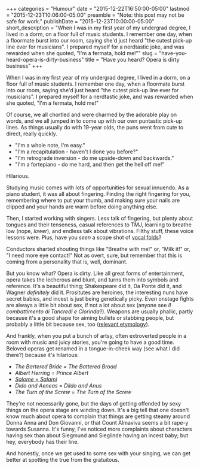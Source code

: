 +++
categories = "Humour"
date = "2015-12-22T16:50:00-05:00"
lastmod = "2015-12-23T10:06:00-05:00"
preamble = "Note: this post may not be safe for work."
publishDate = "2015-12-23T10:00:00-05:00"
short_description = "When I was in my first year of my undergrad degree, I lived in a dorm, on a floor full of music students. I remember one day, when a floormate burst into our room, saying she'd just heard \"the cutest pick-up line ever for musicians\". I prepared myself for a nerdtastic joke, and was rewarded when she quoted, \"I'm a fermata, hold me!\""
slug = "have-you-heard-opera-is-dirty-business"
title = "Have you heard? Opera is dirty business"
+++

When I was in my first year of my undergrad degree, I lived in a dorm, on a floor full of music students. I remember one day, when a floormate burst into our room, saying she'd just heard "the cutest pick-up line ever for musicians". I prepared myself for a nerdtastic joke, and was rewarded when she quoted, "I'm a fermata, hold me!"

Of course, we all chortled and were charmed by the adorable play on words, and we all jumped in to come up with our own puntastic pick-up lines. As things usually do with 19-year olds, the puns went from cute to direct, really quickly.

- "I'm a whole note, I'm easy."
- "I'm a recapitulation - haven't I done you before?"
- "I'm retrograde inversion - do me upside-down and backwards."
- "I'm a fortepiano - do me hard, and then get the hell off me!"

Hilarious.

Studying music comes with lots of opportunities for sexual innuendo. As a piano student, it was all about fingering. Finding the right fingering for you, remembering where to put your thumb, and making sure your nails are clipped and your hands are warm before doing anything else.

Then, I started working with singers. Less talk of fingering, but plenty about tongues and their tenseness, casual references to TMJ, learning to breathe low (nope, *lower*), and endless talk about vibrations. Filthy stuff, these voice lessons were. Plus, have you *seen* a scope shot of [vocal folds](https://youtu.be/y2okeYVclQo?t=44)?

Conductors sharted shouting things like "Breathe with me!" or, "Milk it!" or, "I need more eye contact!" Not as overt, sure, but remember that this is coming from a personality that is, well, dominant.

But you know what? Opera is dirty. Like all great forms of entertainment, opera takes the lecherous and blunt, and turns them into symbols and reference. It's a beautiful thing; Shakespeare did it, Da Ponte did it, and Wagner *definitely* did it. Prositutes are heroines, the interesting nuns have secret babies, and incest is just being genetically picky. Even onstage fights are always a little bit about sex, if not a lot about sex (anyone see *Il combattimento di Tancredi e Clorinda*?). Weapons are usually phallic, partly because it's a good shape for aiming bullets or stabbing people, but probably a little bit because sex, too ([relevant etymology](http://www.etymonline.com/index.php?allowed_in_frame=0&search=vagina)).

And frankly, when you put a bunch of artsy, often extroverted people in a room with music and juicy stories, you're going to have a good time. Beloved operas get renamed in a tongue-in-cheek way (see what I did there?) because it's hilarious: 

- *The Bartered Bride* = *The Battered Broad* 
- *Albert Herring* = *Prince Albert*
- [*Salome* = *Salami*](/mewsy-goes-to-the-opera/)
- *Dido and Aeneas* = *Dildo and Anus*
- *The Turn of the Screw* = *The Turn of the Screw*

They're not necessarily gone, but the days of getting offended by sexy things on the opera stage are winding down. It's a big tell that one doesn't know much about opera to complain that things are getting steamy around Donna Anna and Don Giovanni, or that Count Almaviva seems a bit rape-y towards Susanna. It's funny, I've noticed more complaints about characters having sex than about Siegmund and Sieglinde having an incest baby; but hey, everybody has their line.

And honestly, once we get used to some sex with your singing, we can get better at spotting the true from the gratuitous.
